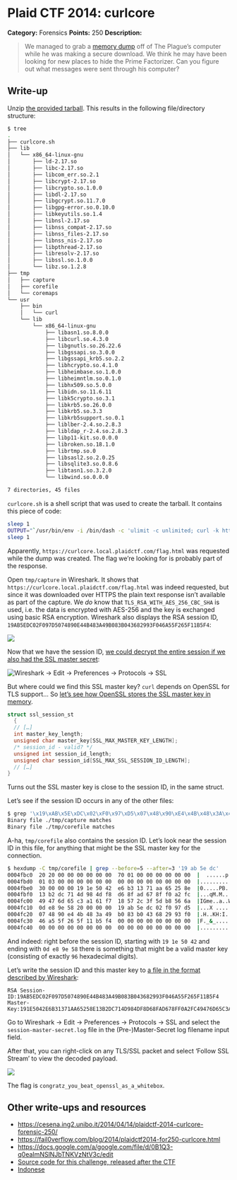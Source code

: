 # Plaid CTF 2014: curlcore

**Category:** Forensics
**Points:** 250
**Description:**

> We managed to grab a [memory dump](curlcore-b9b2bc016a796db9db66be6365d48a6b.tar.bz2) off of The Plague’s computer while he was making a secure download. We think he may have been looking for new places to hide the Prime Factorizer. Can you figure out what messages were sent through his computer?

## Write-up

Unzip [the provided tarball](curlcore-b9b2bc016a796db9db66be6365d48a6b.tar.bz2). This results in the following file/directory structure:

```bash
$ tree
.
├── curlcore.sh
├── lib
│   └── x86_64-linux-gnu
│       ├── ld-2.17.so
│       ├── libc-2.17.so
│       ├── libcom_err.so.2.1
│       ├── libcrypt-2.17.so
│       ├── libcrypto.so.1.0.0
│       ├── libdl-2.17.so
│       ├── libgcrypt.so.11.7.0
│       ├── libgpg-error.so.0.10.0
│       ├── libkeyutils.so.1.4
│       ├── libnsl-2.17.so
│       ├── libnss_compat-2.17.so
│       ├── libnss_files-2.17.so
│       ├── libnss_nis-2.17.so
│       ├── libpthread-2.17.so
│       ├── libresolv-2.17.so
│       ├── libssl.so.1.0.0
│       └── libz.so.1.2.8
├── tmp
│   ├── capture
│   ├── corefile
│   └── coremaps
└── usr
    ├── bin
    │   └── curl
    └── lib
        └── x86_64-linux-gnu
            ├── libasn1.so.8.0.0
            ├── libcurl.so.4.3.0
            ├── libgnutls.so.26.22.6
            ├── libgssapi.so.3.0.0
            ├── libgssapi_krb5.so.2.2
            ├── libhcrypto.so.4.1.0
            ├── libheimbase.so.1.0.0
            ├── libheimntlm.so.0.1.0
            ├── libhx509.so.5.0.0
            ├── libidn.so.11.6.11
            ├── libk5crypto.so.3.1
            ├── libkrb5.so.26.0.0
            ├── libkrb5.so.3.3
            ├── libkrb5support.so.0.1
            ├── liblber-2.4.so.2.8.3
            ├── libldap_r-2.4.so.2.8.3
            ├── libp11-kit.so.0.0.0
            ├── libroken.so.18.1.0
            ├── librtmp.so.0
            ├── libsasl2.so.2.0.25
            ├── libsqlite3.so.0.8.6
            ├── libtasn1.so.3.2.0
            └── libwind.so.0.0.0

7 directories, 45 files
```

`curlcore.sh` is a shell script that was used to create the tarball. It contains this piece of code:

```bash
sleep 1
OUTPUT="`/usr/bin/env -i /bin/dash -c 'ulimit -c unlimited; curl -k https://curlcore.local.plaidctf.com/flag.html & PID=$!; sleep 5; printf "generate-core-file\ninfo proc mappings\ndetach\n" | sudo gdb attach $PID; wait'`"
sleep 1
```

Apparently, `https://curlcore.local.plaidctf.com/flag.html` was requested while the dump was created. The flag we’re looking for is probably part of the response.

Open `tmp/capture` in Wireshark. It shows that `https://curlcore.local.plaidctf.com/flag.html` was indeed requested, but since it was downloaded over HTTPS the plain text response isn’t available as part of the capture. We _do_ know that `TLS_RSA_WITH_AES_256_CBC_SHA` is used, i.e. the data is encrypted with AES-256 and the key is exchanged using basic RSA encryption. Wireshark also displays the RSA session ID, `19AB5EDC02F097D5074890E44B483A49B083B043682993F046A55F265F11B5F4`:

![](wireshark-capture.png)

Now that we have the session ID, [we could decrypt the entire session if we also had the SSL master secret](http://www.cloudshield.com/blog/advanced-malware/how-to-decrypt-openssl-sessions-using-wireshark-and-ssl-session-identifiers/):

![Wireshark → Edit → Preferences → Protocols → SSL](wireshark-ssl-master-secret-log-format.png)

But where could we find this SSL master key? `curl` depends on OpenSSL for TLS support… So [let’s see how OpenSSL stores the SSL master key in memory](https://github.com/openssl/openssl/blob/300b9f0b704048f60776881f1d378c74d9c32fbd/ssl/ssl.h#L586-L590).

```h
struct ssl_session_st
  {
  // […]
  int master_key_length;
  unsigned char master_key[SSL_MAX_MASTER_KEY_LENGTH];
  /* session_id - valid? */
  unsigned int session_id_length;
  unsigned char session_id[SSL_MAX_SSL_SESSION_ID_LENGTH];
  // […]
}
```

Turns out the SSL master key is close to the session ID, in the same struct.

Let’s see if the session ID occurs in any of the other files:

```bash
$ grep '\x19\xAB\x5E\xDC\x02\xF0\x97\xD5\x07\x48\x90\xE4\x4B\x48\x3A\x49\xB0\x83\xB0\x43\x68\x29\x93\xF0\x46\xA5\x5F\x26\x5F\x11\xB5\xF4' -r .
Binary file ./tmp/capture matches
Binary file ./tmp/corefile matches
```

A-ha, `tmp/corefile` also contains the session ID. Let’s look near the session ID in this file, for anything that might be the SSL master key for the connection.

```bash
$ hexdump -C tmp/corefile | grep --before=5 --after=3 '19 ab 5e dc'
0004fbc0  20 20 00 00 00 00 00 00  70 01 00 00 00 00 00 00  |  ......p.......|
0004fbd0  01 03 00 00 00 00 00 00  00 00 00 00 00 00 00 00  |................|
0004fbe0  30 00 00 00 19 1e 50 42  e6 b3 13 71 aa 65 25 8e  |0.....PB...q.e%.|
0004fbf0  13 b2 dc 71 4d 98 4d f8  d6 8f ad 67 8f f0 a2 fc  |...qM.M....g....|
0004fc00  49 47 6d 65 c3 a1 61 f7  18 57 2c 3f 5d b8 56 6a  |IGme..a..W,?].Vj|
0004fc10  0d e8 9e 58 20 00 00 00  19 ab 5e dc 02 f0 97 d5  |...X .....^.....|
0004fc20  07 48 90 e4 4b 48 3a 49  b0 83 b0 43 68 29 93 f0  |.H..KH:I...Ch)..|
0004fc30  46 a5 5f 26 5f 11 b5 f4  00 00 00 00 00 00 00 00  |F._&_...........|
0004fc40  00 00 00 00 00 00 00 00  00 00 00 00 00 00 00 00  |................|
```

And indeed: right before the session ID, starting with `19 1e 50 42` and ending with `0d e8 9e 58` there is something that might be a valid master key (consisting of exactly `96` hexadecimal digits).

Let’s write the session ID and this master key to [a file in the format described by Wireshark](session-master-secret.log):

```
RSA Session-ID:19AB5EDC02F097D5074890E44B483A49B083B043682993F046A55F265F11B5F4 Master-Key:191E5042E6B31371AA65258E13B2DC714D984DF8D68FAD678FF0A2FC49476D65C3A161F718572C3F5DB8566A0DE89E58
```

Go to Wireshark → Edit → Preferences → Protocols → SSL and select the `session-master-secret.log` file in the (Pre-)Master-Secret log filename input field.

After that, you can right-click on any TLS/SSL packet and select ‘Follow SSL Stream’ to view the decoded payload.

![](wireshark-flag.png)

The flag is `congratz_you_beat_openssl_as_a_whitebox`.

## Other write-ups and resources

* <https://cesena.ing2.unibo.it/2014/04/14/plaidctf-2014-curlcore-forensic-250/>
* <https://fail0verflow.com/blog/2014/plaidctf2014-for250-curlcore.html>
* <https://docs.google.com/a/google.com/file/d/0B1Q3-q0eaImNSlNJbTNKVzNtV3c/edit>
* [Source code for this challenge, released after the CTF](https://github.com/pwning/plaidctf2014/tree/master/forensics/curlcore)
* [Indonese](http://blog.rentjong.net/2014/04/plaidctf2014-write-up-curlcore.html)
